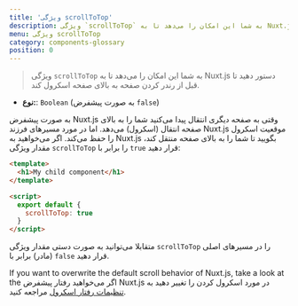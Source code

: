 ```yaml
---
title: 'ویژگی scrollToTop'
description: ویژگی `scrollToTop` به شما این امکان را می‌دهد تا به Nuxt.js دستور دهید تا قبل از رندر کردن صفحه به بالای صفحه اسکرول کند.
menu: ویژگی scrollToTop
category: components-glossary
position: 0
---
```


> ویژگی `scrollToTop` به شما این امکان را می‌دهد تا به Nuxt.js دستور دهید تا قبل از رندر کردن صفحه به بالای صفحه اسکرول کند.

- **نوع:**: `Boolean` (به صورت پیشفرض `false`)

به صورت پیشفرض Nuxt.js وقتی به صفحه دیگری انتقال پیدا می‌کنید شما را به بالای صفحه انتقال (اسکرول) می‌دهد. اما در مورد مسیرهای فرزند Nuxt.js موقعیت اسکرول را حفظ می‌کند. اگر می‌خواهید به Nuxt.js بگویید تا شما را به بالای صفحه منتقل کند، مقدار ویژگی `scrollToTop` را برابر با `true` قرار دهید:

```html
<template>
  <h1>My child component</h1>
</template>

<script>
  export default {
    scrollToTop: true
  }
</script>
```

متقابلا می‌توانید به صورت دستی مقدار ویژگی `scrollToTop` را در مسیر‌های اصلی (مادر) برابر با `false` قرار دهید.

If you want to overwrite the default scroll behavior of Nuxt.js, take a look at the
اگر می‌خواهید رفتار پیشفرض Nuxt.js در مورد اسکرول کردن را تغییر دهید به [تنظیمات رفتار اسکرول](/docs/2.x/configuration-glossary/configuration-router#scrollbehavior) مراجعه کنید.
